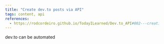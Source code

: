 ```yaml
---
title: "Create dev.to posts via API"
tags: content, api
references:
  - https://rodcordeiro.github.io/TodayILearned/Dev.to_API#002---creating-a-post-with-the-api
---
```


dev.to can be automated
